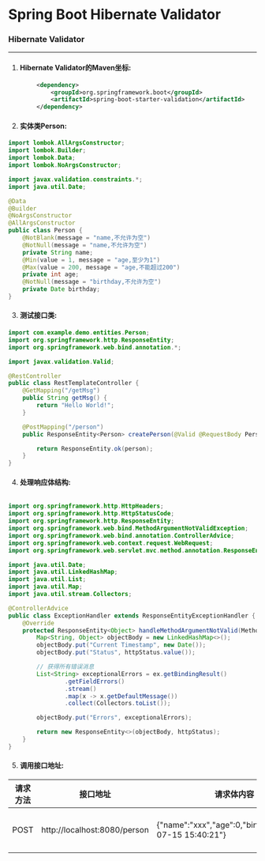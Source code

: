 # Spring Boot Hibernate Validator
### Hibernate Validator

---

1. #### Hibernate Validator的Maven坐标:
~~~xml
        <dependency>
            <groupId>org.springframework.boot</groupId>
            <artifactId>spring-boot-starter-validation</artifactId>
        </dependency>
~~~
2. #### 实体类Person:
~~~java
import lombok.AllArgsConstructor;
import lombok.Builder;
import lombok.Data;
import lombok.NoArgsConstructor;

import javax.validation.constraints.*;
import java.util.Date;

@Data
@Builder
@NoArgsConstructor
@AllArgsConstructor
public class Person {
    @NotBlank(message = "name,不允许为空")
    @NotNull(message = "name,不允许为空")
    private String name;
    @Min(value = 1, message = "age,至少为1")
    @Max(value = 200, message = "age,不能超过200")
    private int age;
    @NotNull(message = "birthday,不允许为空")
    private Date birthday;
}
~~~
3. #### 测试接口类:
~~~java
import com.example.demo.entities.Person;
import org.springframework.http.ResponseEntity;
import org.springframework.web.bind.annotation.*;

import javax.validation.Valid;

@RestController
public class RestTemplateController {
    @GetMapping("/getMsg")
    public String getMsg() {
        return "Hello World!";
    }

    @PostMapping("/person")
    public ResponseEntity<Person> createPerson(@Valid @RequestBody Person person) {

        return ResponseEntity.ok(person);
    }
}
~~~
4. #### 处理响应体结构:
~~~java

import org.springframework.http.HttpHeaders;
import org.springframework.http.HttpStatusCode;
import org.springframework.http.ResponseEntity;
import org.springframework.web.bind.MethodArgumentNotValidException;
import org.springframework.web.bind.annotation.ControllerAdvice;
import org.springframework.web.context.request.WebRequest;
import org.springframework.web.servlet.mvc.method.annotation.ResponseEntityExceptionHandler;

import java.util.Date;
import java.util.LinkedHashMap;
import java.util.List;
import java.util.Map;
import java.util.stream.Collectors;

@ControllerAdvice
public class ExceptionHandler extends ResponseEntityExceptionHandler {
    @Override
    protected ResponseEntity<Object> handleMethodArgumentNotValid(MethodArgumentNotValidException ex, HttpHeaders headers, HttpStatusCode httpStatus, WebRequest request) {
        Map<String, Object> objectBody = new LinkedHashMap<>();
        objectBody.put("Current Timestamp", new Date());
        objectBody.put("Status", httpStatus.value());

        // 获得所有错误消息
        List<String> exceptionalErrors = ex.getBindingResult()
                .getFieldErrors()
                .stream()
                .map(x -> x.getDefaultMessage())
                .collect(Collectors.toList());

        objectBody.put("Errors", exceptionalErrors);

        return new ResponseEntity<>(objectBody, httpStatus);
    }
}

~~~
5. #### 调用接口地址:
| 请求方法   | 接口地址                           | 请求体内容  | 响应体内容                          |
|--------|--------------------------------|--------------------------------|--------------------------------|
| POST   | http://localhost:8080/person   |{"name":"xxx","age":0,"birthday":"2023-07-15 15:40:21"} | {"Current Timestamp":"2023-07-15 17:09:51","Status":400,"Errors":["age,至少为1"]} |


